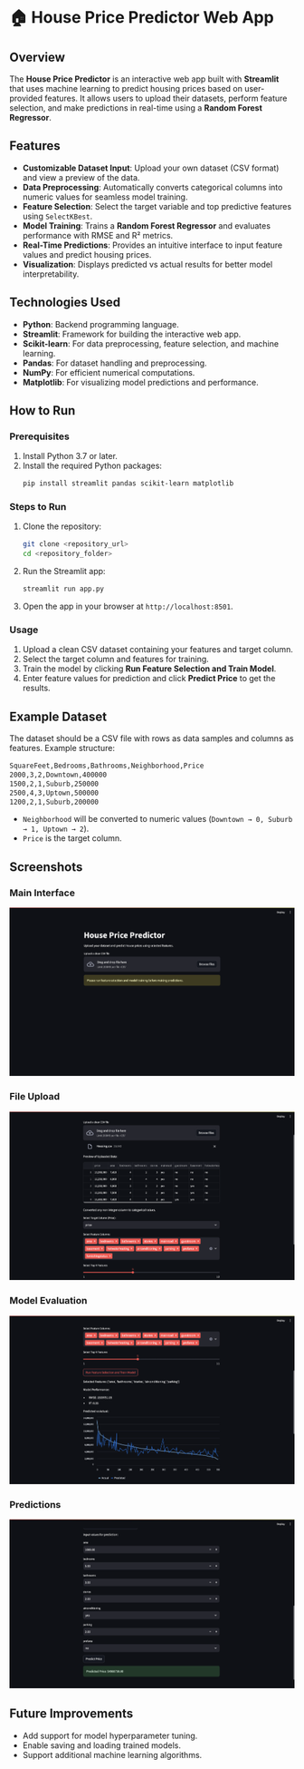 # 🏠 House Price Predictor Web App

## Overview

The **House Price Predictor** is an interactive web app built with **Streamlit** that uses machine learning to predict housing prices based on user-provided features. It allows users to upload their datasets, perform feature selection, and make predictions in real-time using a **Random Forest Regressor**.

## Features

- **Customizable Dataset Input**: Upload your own dataset (CSV format) and view a preview of the data.
- **Data Preprocessing**: Automatically converts categorical columns into numeric values for seamless model training.
- **Feature Selection**: Select the target variable and top predictive features using `SelectKBest`.
- **Model Training**: Trains a **Random Forest Regressor** and evaluates performance with RMSE and R² metrics.
- **Real-Time Predictions**: Provides an intuitive interface to input feature values and predict housing prices.
- **Visualization**: Displays predicted vs actual results for better model interpretability.

## Technologies Used

- **Python**: Backend programming language.
- **Streamlit**: Framework for building the interactive web app.
- **Scikit-learn**: For data preprocessing, feature selection, and machine learning.
- **Pandas**: For dataset handling and preprocessing.
- **NumPy**: For efficient numerical computations.
- **Matplotlib**: For visualizing model predictions and performance.

## How to Run

### Prerequisites

1. Install Python 3.7 or later.
2. Install the required Python packages:
   ```bash
   pip install streamlit pandas scikit-learn matplotlib
   ```

### Steps to Run

1. Clone the repository:
   ```bash
   git clone <repository_url>
   cd <repository_folder>
   ```
2. Run the Streamlit app:
   ```bash
   streamlit run app.py
   ```
3. Open the app in your browser at `http://localhost:8501`.

### Usage

1. Upload a clean CSV dataset containing your features and target column.
2. Select the target column and features for training.
3. Train the model by clicking **Run Feature Selection and Train Model**.
4. Enter feature values for prediction and click **Predict Price** to get the results.

## Example Dataset

The dataset should be a CSV file with rows as data samples and columns as features. Example structure:

```csv
SquareFeet,Bedrooms,Bathrooms,Neighborhood,Price
2000,3,2,Downtown,400000
1500,2,1,Suburb,250000
2500,4,3,Uptown,500000
1200,2,1,Suburb,200000
```

- `Neighborhood` will be converted to numeric values (`Downtown → 0, Suburb → 1, Uptown → 2`).
- `Price` is the target column.

## Screenshots

### Main Interface

![Main Interface](screenshots/home.png)

### File Upload

![File Upload](screenshots/upload.png)

### Model Evaluation

![Model Evaluation](screenshots/train.png)

### Predictions

![Predictions](screenshots/predict.png)

## Future Improvements

- Add support for model hyperparameter tuning.
- Enable saving and loading trained models.
- Support additional machine learning algorithms.
